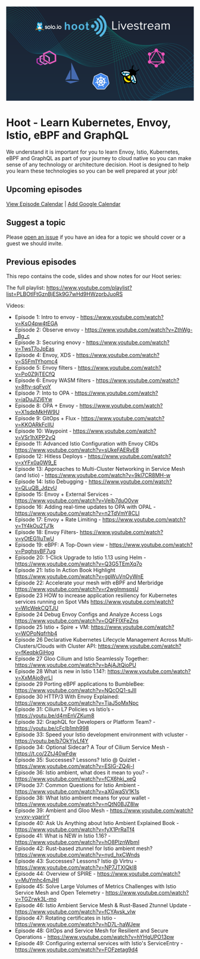 ![Hoot Image](images/hoot-background.png)
# Hoot - Learn Kubernetes, Envoy, Istio, eBPF and GraphQL
We understand it is important for you to learn Envoy, Istio, Kubernetes, eBPF and GraphQL as part of your journey to cloud native so you can make sense of any technology or architecture decision. Hoot is designed to help you learn these technologies so you can be well prepared at your job!

## Upcoming episodes

[View Episode Calendar](https://calendar.google.com/calendar/embed?src=c_lnbos22onj2mi70gjf3r6211l0%40group.calendar.google.com) | [Add Google Calendar](https://calendar.google.com/calendar/u/0?cid=Y19sbmJvczIyb25qMm1pNzBnamYzcjYyMTFsMEBncm91cC5jYWxlbmRhci5nb29nbGUuY29t)

## Suggest a topic
Please [open an issue](https://github.com/solo-io/hoot/issues) if you have an idea for a topic we should cover or a guest we should invite.
## Previous episodes
This repo contains the code, slides and show notes for our Hoot series:

The full playlist:
https://www.youtube.com/playlist?list=PLBOtlFtGznBjESk9G7wHd9HWzprbJuoRS

Videos:
- Episode 1: Intro to envoy - https://www.youtube.com/watch?v=KsO4pw4tEGA
- Episode 2: Observe envoy - https://www.youtube.com/watch?v=ZthWg-_Bg_c
- Episode 3: Securing enovy - https://www.youtube.com/watch?v=TwsT7oJpEas
- Episode 4: Envoy, XDS - https://www.youtube.com/watch?v=S5Fm1Yhomc4
- Episode 5: Envoy filters - https://www.youtube.com/watch?v=Po0Z9jTECfQ
- Episode 6: Envoy WASM filters - https://www.youtube.com/watch?v=8fty-sqFyoY
- Episode 7: Into to OPA - https://www.youtube.com/watch?v=iaDuJIZj6Yw
- Episode 8: OPA + Envoy - https://www.youtube.com/watch?v=X1sdpMkHW9U
- Episode 9: GitOps + Flux - https://www.youtube.com/watch?v=KKOARkFcllU
- Episode 10: Waypoint - https://www.youtube.com/watch?v=VSr1hXPP2vQ
- Episode 11: Advanced Istio Configuration with Envoy CRDs https://www.youtube.com/watch?v=sUkeFAERvE8
- Episode 12: Hitless Deploys - https://www.youtube.com/watch?v=xYFx0a0W9_E
- Episode 13: Approaches to Multi-Cluster Networking in Service Mesh (and Istio) - https://www.youtube.com/watch?v=9kl7CR8MH-w
- Episode 14: Istio Debugging - https://www.youtube.com/watch?v=QLuQB_JdzvU
- Episode 15: Envoy + External Services - https://www.youtube.com/watch?v=Veib7duO0vw
- Episode 16: Adding real-time updates to OPA with OPAL - https://www.youtube.com/watch?v=n2TdVmY8CLI
- Episode 17: Envoy + Rate Limiting - https://www.youtube.com/watch?v=1Y4kOu2TJ1k
- Episode 18: Envoy Filters- https://www.youtube.com/watch?v=yOtEG1luTwU
- Episode 19: eBPF: A Top-Down view - https://www.youtube.com/watch?v=PqghsyBF7ug
- Episode 20: 1-Click Upgrade to Istio 1.13 using Helm - https://www.youtube.com/watch?v=Q3G5TEmXq7o
- Episode 21: Istio In Action Book Highlight https://www.youtube.com/watch?v=gpWuVnOyWnE
- Episode 22: Accelerate your mesh with eBPF and Merbridge https://www.youtube.com/watch?v=r2wgInmsqsU
- Episode 23 HOW to increase application resiliency for Kubernetes services running on Spot VMs https://www.youtube.com/watch?v=WIcWekCQTJU
- Episode 24 Debug Envoy Configs and Analyze Access Logs https://www.youtube.com/watch?v=OQFFIXFeZns
- Episode 25 Istio + Spire + VM: https://www.youtube.com/watch?v=WOPoNqfrhb4
- Episode 26 Declarative Kubernetes Lifecycle Management Across Multi-Clusters/Clouds 
with Cluster API: https://www.youtube.com/watch?v=fKeqbkGiHog
- Episode 27 Gloo Cilium and Istio Seamlessly Together: https://www.youtube.com/watch?v=bAjAJtQioPU
- Episode 28 What is new in Istio 1.14?:  https://www.youtube.com/watch?v=XxMAjo8yrLI
- Episode 29 Porting eBPF applications to BumbleBee: https://www.youtube.com/watch?v=NQcOQ1-sJII
- Episode 30 HTTP/3 With Envoy Explained: https://www.youtube.com/watch?v=TjaJ5oMxNpc
- Episode 31: Cilium L7 Policies vs Istio’s -  https://youtu.be/d4mEnVZKum8
- Episode 32: GraphQL for Developers or Platform Team? - https://youtu.be/cFcIb1mh998
- Episode 33: Speed your Istio development environment with vcluster - https://youtu.be/b7OkYjvLf4Y
- Episode 34: Optional Sidecar? A Tour of Cilium Service Mesh - https://t.co/2ZtJ40wFdw
- Episode 35: Successes? Lessons? Istio @ Quizlet - https://www.youtube.com/watch?v=ESIG-ZQ4j-I
- Episode 36: Istio ambient, what does it mean to you? - https://www.youtube.com/watch?v=fCX6hkj_xeQ
- EPisode 37: Common Questions for Istio Ambient - https://www.youtube.com/watch?v=aXGwaSV1K1s
- Episode 38: What Istio ambient means for your wallet - https://www.youtube.com/watch?v=nQtN0BJZ8lw
- Episode 39: Ambient and Gloo Mesh - https://www.youtube.com/watch?v=vxy-yqarirY
- Episode 40: Ask Us Anything about Istio Ambient Explained Book - https://www.youtube.com/watch?v=fyX1PrRaTf4
- Episode 41: What is NEW in Istio 1.16? - https://www.youtube.com/watch?v=hO8PlznWbmI
- Episode 42: Rust-based ztunnel for Istio ambient mesh? https://www.youtube.com/watch?v=nyd_hxCWnds
- Episode 43: Successes? Lessons? Istio @ Virtru - https://www.youtube.com/watch?v=NP7JTXlQkI8
- Episode 44: Overview of SPIRE - https://www.youtube.com/watch?v=MuYmhc4mJHI
- Episode 45: Solve Large Volumes of Metrics Challenges with Istio Service Mesh and Open Telemetry - https://www.youtube.com/watch?v=TGZrwk3L-mo
- Episode 46: Istio Ambient Service Mesh & Rust-Based Ztunnel Update - https://www.youtube.com/watch?v=fCYAvsk_vlw
- Episode 47: Rotating certificates in Istio - https://www.youtube.com/watch?v=hD7L-haWJew
- Episode 48: GitOps and Service Mesh for Resilient and Secure Operations - https://www.youtube.com/watch?v=hYHgUPO13pw
- Episode 49: Configuring external services with Istio's ServiceEntry - https://www.youtube.com/watch?v=FOFzetag9d4